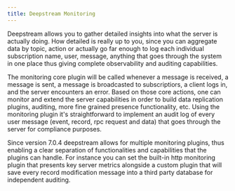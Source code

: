 ```yaml
---
title: Deepstream Monitoring
---
```


Deepstream allows you to gather detailed insights into what the server is actually doing. How detailed is really up to you, since you can aggregate data by topic, action or actually go far enough to log each individual subscription name, user, message, anything that goes through the system in one place thus giving complete observability and auditing capabilities.

The monitoring core plugin will be called whenever a message is received, a message is sent, a message is broadcasted to subscriptiors, a client logs in, and the server encounters an error. Based on those core actions, one can monitor and extend the server capabilities in order to build data replication plugins, auditing, more fine grained presence functionality, etc. Using the monitoring plugin it's straightforward to implement an audit log of every user message (event, record, rpc request and data) that goes through the server for compliance purposes.

Since version 7.0.4 deepstream allows for multiple monitoring plugins, thus enabling a clear separation of functionalities and capabilities that the plugins can handle. For instance you can set the built-in http monitoring plugin that presents key server metrics alongside a custom plugin that will save every record modification message into a third party database for independent auditing.
